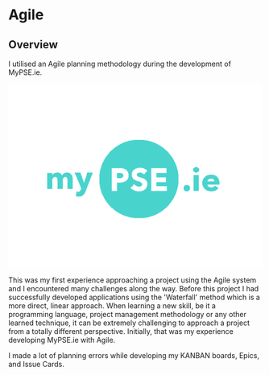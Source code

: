 # Agile

## Overview

I utilised an Agile planning methodology during the development of MyPSE.ie.   

<img src="../docs/readme_images/mockup_placeholder.png">

<br>

This was my first experience approaching a project using the Agile system and I encountered many challenges along the way.
Before this project I had successfully developed applications using the 'Waterfall' method which is a more direct, linear approach.
When learning a new skill, be it a programming language, project management methodology or any other learned technique, it can be extremely challenging to approach a project from a totally different perspective. Initially, that was my experience developing MyPSE.ie with Agile. 

I made a lot of planning errors while developing my KANBAN boards, Epics, and Issue Cards.
